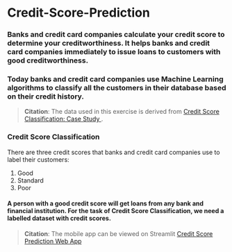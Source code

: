 # Credit-Score-Prediction
### Banks and credit card companies calculate your credit score to determine your creditworthiness. It helps banks and credit card companies immediately to issue loans to customers with good creditworthiness.
### Today banks and credit card companies use Machine Learning algorithms to classify all the customers in their database based on their credit history.
> **Citation**: The data used in this exercise is derived from [Credit Score Classification: Case Study ](https://statso.io/credit-score-classification-case-study/).


### Credit Score Classification
There are three credit scores that banks and credit card companies use to label their customers:

1. Good
2. Standard
3. Poor
#### A person with a good credit score will get loans from any bank and financial institution. For the task of Credit Score Classification, we need a labelled dataset with credit scores.
> **Citation**: The mobile app can be viewed on Streamlit [Credit Score Prediction Web App](https://bayonlelukmansalami-credit-score-pr-credit-score-predict-rbkwxu.streamlit.app/)
